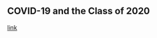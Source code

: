 ## COVID-19 and the Class of 2020

[link](https://www.psychologytoday.com/intl/blog/mind-matters-menninger/202102/covid-19-and-the-class-2020)
